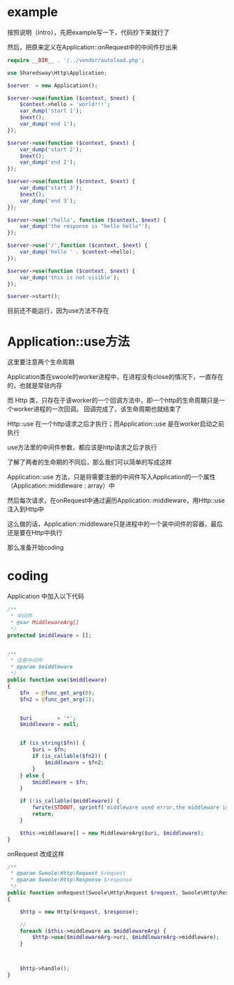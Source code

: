 # example

按照说明（intro），先把example写一下，代码抄下来就行了

然后，把原来定义在Application::onRequest中的中间件抄出来

```php
require __DIR__ . '/../vendor/autoload.php';

use Sharedsway\Http\Application;

$server  = new Application();

$server->use(function ($context, $next) {
    $context->hello = 'world!!!';
    var_dump('start 1');
    $next();
    var_dump('end 1');
});

$server->use(function ($context, $next) {
    var_dump('start 2');
    $next();
    var_dump('end 2');
});

$server->use(function ($context, $next) {
    var_dump('start 3');
    $next();
    var_dump('end 3');
});

$server->use('/hello', function ($context, $next) {
    var_dump('the response is "hello hello"');
});

$server->use('/',function ($context, $next) {
    var_dump('hello ' . $context->hello);
});

$server->use(function ($context, $next) {
    var_dump('this is not visible');
});

$server->start();
```

目前还不能运行，因为use方法不存在

# Application::use方法

这里要注意两个生命周期

Application类在swoole的worker进程中，在进程没有close的情况下，一直存在的，也就是常驻内存

而 Http 类，只存在于该worker的一个回调方法中，即一个http的生命周期只是一个worker进程的一次回调。
回调完成了，该生命周期也就结束了

Http::use 在一个http请求之后才执行；而Application::use 是在worker启动之前执行

use方法里的中间件参数，都应该是http请求之后才执行

了解了两者的生命期的不同后，那么我们可以简单的写成这样

Application::use 方法，只是将需要注册的中间件写入Application的一个属性（Application::middleware : array）中

然后每次请求，在onRequest中通过遍历Application::middleware，用Http::use注入到Http中

这么做的话，Application::middleware只是进程中的一个装中间件的容器，最后还是要在Http中执行

那么准备开始coding


# coding

Application 中加入以下代码

```php
/**
 * 中间件
 * @var MiddlewareArg[]
 */
protected $middleware = [];


/**
 * 注册中间件
 * @param $middleware
 */
public function use($middleware)
{
    $fn  = @func_get_arg(0);
    $fn2 = @func_get_arg(1);


    $uri        = '*';
    $middleware = null;


    if (is_string($fn)) {
        $uri = $fn;
        if (is_callable($fn2)) {
            $middleware = $fn2;
        }
    } else {
        $middleware = $fn;
    }

    if (!is_callable($middleware)) {
        fwrite(STDOUT, sprintf('middleware used error,the middleware is not callable %s', PHP_EOL));
        return;
    }

    $this->middleware[] = new MiddlewareArg($uri, $middleware);
}
```

onRequest 改成这样


```php
/**
 * @param Swoole\Http\Request $request
 * @param Swoole\Http\Response $response
 */
public function onRequest(Swoole\Http\Request $request, Swoole\Http\Response $response)
{

    $http = new Http($request, $response);

    //
    foreach ($this->middleware as $middlewareArg) {
        $http->use($middlewareArg->uri, $middlewareArg->middleware);
    }



    $http->handle();
}
```